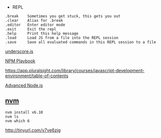 - REPL
```
.break    Sometimes you get stuck, this gets you out
.clear    Alias for .break
.editor   Enter editor mode
.exit     Exit the repl
.help     Print this help message
.load     Load JS from a file into the REPL session
.save     Save all evaluated commands in this REPL session to a file
```

[underscore.js](https://www.youtube.com/watch?v=8L2Du2O3Zho)

[NPM Playbook](https://app.pluralsight.com/library/courses/npm-playbook/table-of-contents)

https://app.pluralsight.com/library/courses/javascript-development-environment/table-of-contents

[Advanced Node.js](https://app.pluralsight.com/library/courses/nodejs-advanced/table-of-contents)


## [nvm](https://github.com/creationix/nvm/blob/master/README.md#usage)
```
nvm install v6.10
nvm ls
nvm which 6
```
http://tinyurl.com/y7ve6zjg
